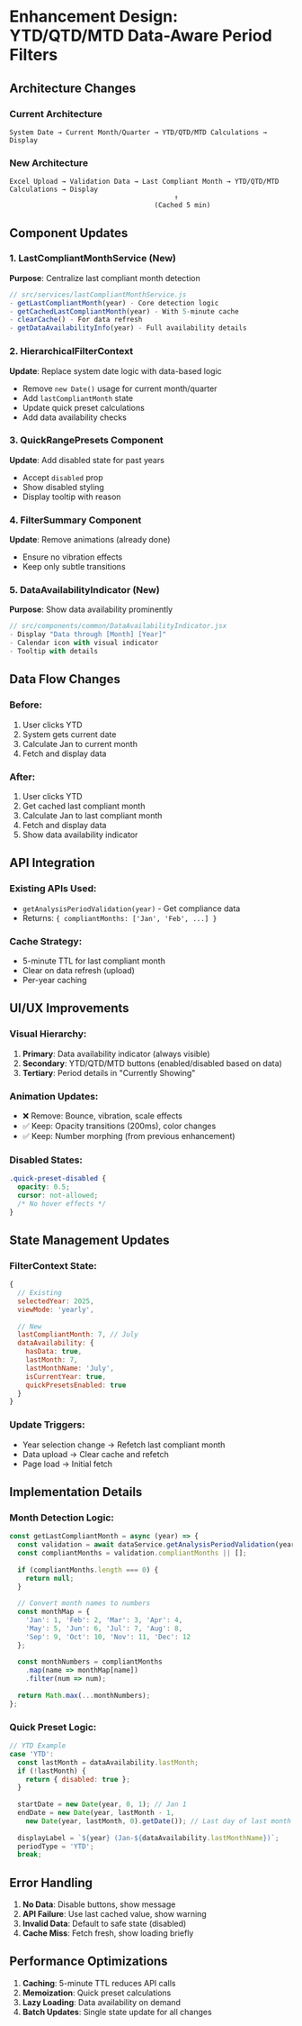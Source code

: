 # Enhancement Design: YTD/QTD/MTD Data-Aware Period Filters

## Architecture Changes

### Current Architecture
```
System Date → Current Month/Quarter → YTD/QTD/MTD Calculations → Display
```

### New Architecture  
```
Excel Upload → Validation Data → Last Compliant Month → YTD/QTD/MTD Calculations → Display
                                         ↑
                                    (Cached 5 min)
```

## Component Updates

### 1. LastCompliantMonthService (New)
**Purpose**: Centralize last compliant month detection
```javascript
// src/services/lastCompliantMonthService.js
- getLastCompliantMonth(year) - Core detection logic
- getCachedLastCompliantMonth(year) - With 5-minute cache
- clearCache() - For data refresh
- getDataAvailabilityInfo(year) - Full availability details
```

### 2. HierarchicalFilterContext
**Update**: Replace system date logic with data-based logic
- Remove `new Date()` usage for current month/quarter
- Add `lastCompliantMonth` state
- Update quick preset calculations
- Add data availability checks

### 3. QuickRangePresets Component
**Update**: Add disabled state for past years
- Accept `disabled` prop
- Show disabled styling
- Display tooltip with reason

### 4. FilterSummary Component  
**Update**: Remove animations (already done)
- Ensure no vibration effects
- Keep only subtle transitions

### 5. DataAvailabilityIndicator (New)
**Purpose**: Show data availability prominently
```javascript
// src/components/common/DataAvailabilityIndicator.jsx
- Display "Data through [Month] [Year]"
- Calendar icon with visual indicator
- Tooltip with details
```

## Data Flow Changes

### Before:
1. User clicks YTD
2. System gets current date
3. Calculate Jan to current month
4. Fetch and display data

### After:
1. User clicks YTD
2. Get cached last compliant month
3. Calculate Jan to last compliant month
4. Fetch and display data
5. Show data availability indicator

## API Integration

### Existing APIs Used:
- `getAnalysisPeriodValidation(year)` - Get compliance data
- Returns: `{ compliantMonths: ['Jan', 'Feb', ...] }`

### Cache Strategy:
- 5-minute TTL for last compliant month
- Clear on data refresh (upload)
- Per-year caching

## UI/UX Improvements

### Visual Hierarchy:
1. **Primary**: Data availability indicator (always visible)
2. **Secondary**: YTD/QTD/MTD buttons (enabled/disabled based on data)
3. **Tertiary**: Period details in "Currently Showing"

### Animation Updates:
- ❌ Remove: Bounce, vibration, scale effects
- ✅ Keep: Opacity transitions (200ms), color changes
- ✅ Keep: Number morphing (from previous enhancement)

### Disabled States:
```css
.quick-preset-disabled {
  opacity: 0.5;
  cursor: not-allowed;
  /* No hover effects */
}
```

## State Management Updates

### FilterContext State:
```javascript
{
  // Existing
  selectedYear: 2025,
  viewMode: 'yearly',
  
  // New
  lastCompliantMonth: 7, // July
  dataAvailability: {
    hasData: true,
    lastMonth: 7,
    lastMonthName: 'July',
    isCurrentYear: true,
    quickPresetsEnabled: true
  }
}
```

### Update Triggers:
- Year selection change → Refetch last compliant month
- Data upload → Clear cache and refetch
- Page load → Initial fetch

## Implementation Details

### Month Detection Logic:
```javascript
const getLastCompliantMonth = async (year) => {
  const validation = await dataService.getAnalysisPeriodValidation(year);
  const compliantMonths = validation.compliantMonths || [];
  
  if (compliantMonths.length === 0) {
    return null;
  }
  
  // Convert month names to numbers
  const monthMap = {
    'Jan': 1, 'Feb': 2, 'Mar': 3, 'Apr': 4,
    'May': 5, 'Jun': 6, 'Jul': 7, 'Aug': 8,
    'Sep': 9, 'Oct': 10, 'Nov': 11, 'Dec': 12
  };
  
  const monthNumbers = compliantMonths
    .map(name => monthMap[name])
    .filter(num => num);
    
  return Math.max(...monthNumbers);
};
```

### Quick Preset Logic:
```javascript
// YTD Example
case 'YTD':
  const lastMonth = dataAvailability.lastMonth;
  if (!lastMonth) {
    return { disabled: true };
  }
  
  startDate = new Date(year, 0, 1); // Jan 1
  endDate = new Date(year, lastMonth - 1, 
    new Date(year, lastMonth, 0).getDate()); // Last day of last month
  
  displayLabel = `${year} (Jan-${dataAvailability.lastMonthName})`;
  periodType = 'YTD';
  break;
```

## Error Handling

1. **No Data**: Disable buttons, show message
2. **API Failure**: Use last cached value, show warning
3. **Invalid Data**: Default to safe state (disabled)
4. **Cache Miss**: Fetch fresh, show loading briefly

## Performance Optimizations

1. **Caching**: 5-minute TTL reduces API calls
2. **Memoization**: Quick preset calculations
3. **Lazy Loading**: Data availability on demand
4. **Batch Updates**: Single state update for all changes